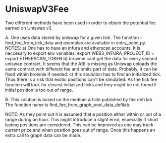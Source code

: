 # UniswapV3Fee

Two different methods have been used in order to obtain the potential fee earned on Uniswap v3.

A.
One uses data stored by uniswap for a given tick.
The function - find_fee_from_tick_data and examples are available in entry_point.py.
NOTES:
a) One has to have an infura and etherscan accounts.
It is neccesary to export env variables:
    export WEB3_INFURA_PROJECT_ID = 
    export ETHERSCAN_TOKEN
b) brownie cant get the data for every second uniswap contract. It seems that the ABI is missing as Uniswap uploads the same contract with different fee and omits part of data. Probably, it can be fixed within brownie if needed.
c) this soulution has to find an initialized tick. Thus there is a risk that exotic positions can't be simulated.
As the tick fee function will look for closest initialized ticks and they might be not found if initial position is too out of range.

B.
This solution is based on the medium article published by the defi lab.
The function name is find_fee_from_graph_pool_data_defilab.

NOTE:
 As they point out it is assumed that a position either within or out of a range during an hour. This might introduce a slight error, especially if short lasting positions are considered. This can be improved as one may track current price and when position goes out of range. Once this happens an extra call to graph data can be made.